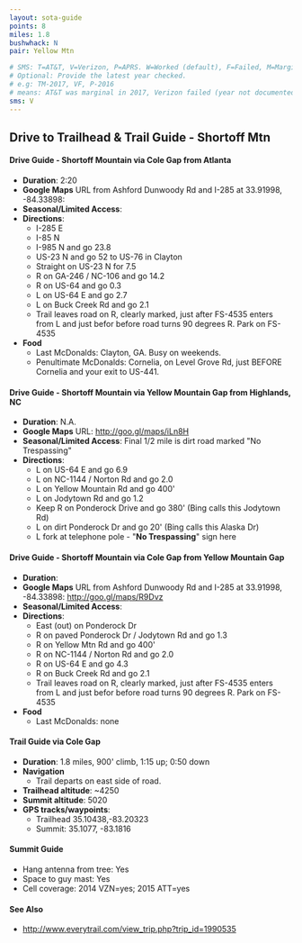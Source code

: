 ```yaml
---
layout: sota-guide
points: 8
miles: 1.8
bushwhack: N
pair: Yellow Mtn

# SMS: T=AT&T, V=Verizon, P=APRS. W=Worked (default), F=Failed, M=Marginal (some failed).
# Optional: Provide the latest year checked.
# e.g: TM-2017, VF, P-2016
# means: AT&T was marginal in 2017, Verizon failed (year not documented), APRS worked in 2016.
sms: V
---
```

Drive to Trailhead & Trail Guide - Shortoff Mtn
--------------------------------------------------------
#### Drive Guide - Shortoff Mountain via Cole Gap from Atlanta

* **Duration**: 2:20
* **Google Maps** URL from Ashford Dunwoody Rd and I-285 at 33.91998, -84.33898: 
* **Seasonal/Limited Access**:
* **Directions**:
    * I-285 E
    * I-85 N
    * I-985 N and go 23.8
    * US-23 N and go 52 to US-76 in Clayton
    * Straight on US-23 N for 7.5
    * R on GA-246 / NC-106 and go 14.2
    * R on US-64 and go 0.3
    * L on US-64 E and go 2.7
    * L on Buck Creek Rd and go 2.1
    * Trail leaves road on R, clearly marked, just after FS-4535 enters from L and just befor before road turns 90 degrees R.   Park on FS-4535
* **Food**
    * Last McDonalds: Clayton, GA. Busy on weekends.
    * Penultimate McDonalds: Cornelia, on Level Grove Rd, just BEFORE Cornelia and your exit to US-441.

#### Drive Guide - Shortoff Mountain via Yellow Mountain Gap from Highlands, NC

* **Duration**: N.A.
* **Google Maps** URL: http://goo.gl/maps/iLn8H
* **Seasonal/Limited Access**: Final 1/2 mile is dirt road marked "No Trespassing"
* **Directions**:
    * L on US-64 E and go 6.9
    * L on NC-1144 / Norton Rd and go 2.0
    * L on Yellow Mountain Rd and go 400'
    * L on Jodytown Rd and go 1.2
    * Keep R on Ponderock Drive and go 380' (Bing calls this Jodytown Rd)
    * L on dirt Ponderock Dr and go 20' (Bing calls this Alaska Dr)
    * L fork at telephone pole - "**No Trespassing**" sign here

#### Drive Guide - Shortoff Mountain via Cole Gap from Yellow Mountain Gap

* **Duration**: 
* **Google Maps** URL from Ashford Dunwoody Rd and I-285 at 33.91998, -84.33898: http://goo.gl/maps/R9Dvz
* **Seasonal/Limited Access**:
* **Directions**:
    * East (out) on Ponderock Dr
    * R on paved Ponderock Dr / Jodytown Rd and go 1.3
    * R on Yellow Mtn Rd and go 400'
    * R on NC-1144 / Norton Rd and go 2.0
    * R on US-64 E and go 4.3
    * R on Buck Creek Rd and go 2.1
    * Trail leaves road on R, clearly marked, just after FS-4535 enters from L and just befor before road turns 90 degrees R.   Park on FS-4535
* **Food**
    * Last McDonalds: none

#### Trail Guide via Cole Gap

* **Duration**: 1.8 miles, 	900' climb, 1:15 up; 0:50 down
* **Navigation**
    * Trail departs on east side of road.
* **Trailhead altitude**: ~4250
* **Summit altitude**: 5020
* **GPS tracks/waypoints**:
    * Trailhead 35.10438,-83.20323
    * Summit: 35.1077, -83.1816

#### Summit Guide

* Hang antenna from tree: Yes
* Space to guy mast: Yes
* Cell coverage: 2014 VZN=yes; 2015 ATT=yes

#### See Also

* http://www.everytrail.com/view_trip.php?trip_id=1990535
